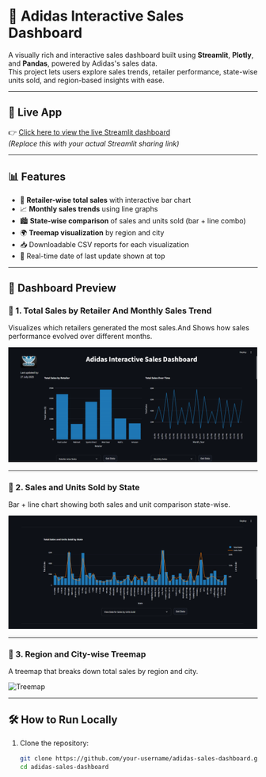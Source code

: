 # 👟 Adidas Interactive Sales Dashboard

A visually rich and interactive sales dashboard built using **Streamlit**, **Plotly**, and **Pandas**, powered by Adidas's sales data.  
This project lets users explore sales trends, retailer performance, state-wise units sold, and region-based insights with ease.

---

## 🚀 Live App

👉 [Click here to view the live Streamlit dashboard](https://your-streamlit-link-here)  
_(Replace this with your actual Streamlit sharing link)_

---

## 📊 Features

- 📌 **Retailer-wise total sales** with interactive bar chart
- 📈 **Monthly sales trends** using line graphs
- 🏙️ **State-wise comparison** of sales and units sold (bar + line combo)
- 🌍 **Treemap visualization** by region and city
- 📥 Downloadable CSV reports for each visualization
- 📅 Real-time date of last update shown at top

---

## 📸 Dashboard Preview

### 🔹 1. Total Sales by Retailer And  Monthly Sales Trend
Visualizes which retailers generated the most sales.And Shows how sales performance evolved over different months.


![Image](https://github.com/Welde-Dhanashri/Adidas-Sales-Dashboard/blob/main/Total%20Sales%20By%20Retailer%20ANd%20Monthly%20Trends.png?raw=true)

---

### 🔹 2. Sales and Units Sold by State
Bar + line chart showing both sales and unit comparison state-wise.

![State Units Sold](https://github.com/Welde-Dhanashri/Adidas-Sales-Dashboard/blob/main/Total%20Sales%20and%20Units%20Sold.png?raw=true)

---

### 🔹 3. Region and City-wise Treemap
A treemap that breaks down total sales by region and city.

![Treemap](Screenshot%202025-07-27%20143834.png)

---

## 🛠️ How to Run Locally

1. Clone the repository:
   ```bash
   git clone https://github.com/your-username/adidas-sales-dashboard.git
   cd adidas-sales-dashboard
